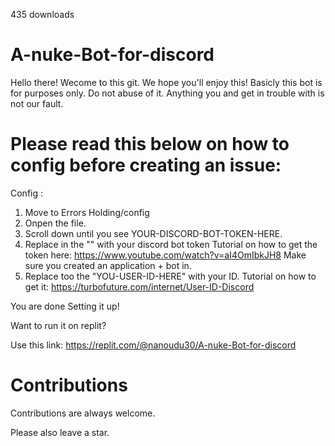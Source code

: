 435 downloads

# A-nuke-Bot-for-discord

Hello there! Wecome to this git.
We hope you'll enjoy this!
Basicly this bot is for purposes only. Do not abuse of it. Anything you and get in trouble with is not our fault.


# Please read this below on how to config before creating an issue:

Config : 

1. Move to Errors Holding/config
2. Onpen the file.
3. Scroll down until you see YOUR-DISCORD-BOT-TOKEN-HERE\.
4. Replace in the "" with your discord bot token 
Tutorial on how to get the token here: https://www.youtube.com/watch?v=aI4OmIbkJH8
Make sure you created an application + bot in.
5. Replace too the "YOU-USER-ID-HERE" with your ID.
Tutorial on how to get it: https://turbofuture.com/internet/User-ID-Discord

You are done Setting it up!


Want to run it on replit?

Use this link: https://replit.com/@nanoudu30/A-nuke-Bot-for-discord

# Contributions
Contributions are always welcome.

Please also leave a star.
